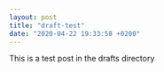 ```yaml
---
layout: post
title: "draft-test"
date: "2020-04-22 19:33:58 +0200"
---
```

This is a test post in the drafts directory
